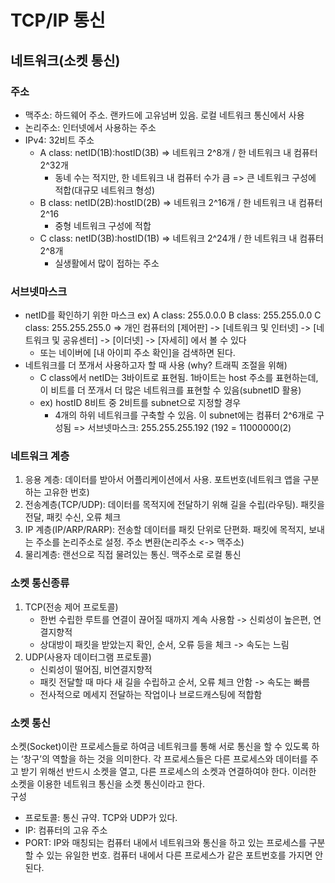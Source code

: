 # TCP/IP 통신
## 네트워크(소켓 통신)
### 주소
- 맥주소: 하드웨어 주소. 랜카드에 고유넘버 있음. 로컬 네트워크 통신에서 사용
- 논리주소: 인터넷에서 사용하는 주소
- IPv4: 32비트 주소
	- A class: netID(1B):hostID(3B) => 네트워크 2^8개 / 한 네트워크 내 컴퓨터 2^32개
		- 동네 수는 적지만, 한 네트워크 내 컴퓨터 수가 큼 => 큰 네트워크 구성에 적합(대규모 네트워크 형성)
	- B class: netID(2B):hostID(2B) => 네트워크 2^16개 / 한 네트워크 내 컴퓨터 2^16
		- 중형 네트워크 구성에 적합
	- C class: netID(3B):hostID(1B) => 네트워크 2^24개 / 한 네트워크 내 컴퓨터 2^8개
		- 실생활에서 많이 접하는 주소

### 서브넷마스크
- netID를 확인하기 위한 마스크 ex) A class: 255.0.0.0 B class: 255.255.0.0 C class: 255.255.255.0 => 개인 컴퓨터의 [제어판] -> [네트워크 및 인터넷] -> [네트워크 및 공유센터] -> [이더넷] -> [자세히] 에서 볼 수 있다
	- 또는 네이버에 [내 아이피 주소 확인]을 검색하면 된다.
- 네트워크를 더 쪼개서 사용하고자 할 때 사용 (why? 트래픽 조절을 위해)
	- C class에서 netID는 3바이트로 표현됨. 1바이트는 host 주소를 표현하는데, 이 비트를 더 쪼개서 더 많은 네트워크를 표현할 수 있음(subnetID 활용)
    - ex) hostID 8비트 중 2비트를 subnet으로 지정할 경우
    	- 4개의 하위 네트워크를 구축할 수 있음. 이 subnet에는 컴퓨터 2^6개로 구성됨 => 서브넷마스크: 255.255.255.192 (192 = 11000000(2)
        
### 네트워크 계층
1. 응용 계층: 데이터를 받아서 어플리케이션에서 사용. 포트번호(네트워크 앱을 구분하는 고유한 번호)
2. 전송계층(TCP/UDP): 데이터를 목적지에 전달하기 위해 길을 수립(라우팅). 패킷을 전달, 패킷 수신, 오류 체크
3. IP 계층(IP/ARP/RARP): 전송할 데이터를 패킷 단위로 단편화. 패킷에 목적지, 보내는 주소를 논리주소로 설정. 주소 변환(논리주소 <-> 맥주소)
4. 물리계층: 랜선으로 직접 물려있는 통신. 맥주소로 로컬 통신

### 소켓 통신종류
1. TCP(전송 제어 프로토콜)
	- 한번 수립한 루트를 연결이 끊어질 때까지 계속 사용함 -> 신뢰성이 높은편, 연결지향적
	- 상대방이 패킷을 받았는지 확인, 순서, 오류 등을 체크 -> 속도는 느림
2. UDP(사용자 데이터그램 프로토콜)
	- 신뢰성이 떨어짐, 비연결지향적
	- 패킷 전달할 때 마다 새 길을 수립하고 순서, 오류 체크 안함 -> 속도는 빠름
	- 전사적으로 메세지 전달하는 작업이나 브로드캐스팅에 적합함
    
### 소켓 통신
소켓(Socket)이란 프로세스들로 하여금 네트워크를 통해 서로 통신을 할 수 있도록 하는 ‘창구’의 역할을 하는 것을 의미한다. 각 프로세스들은 다른 프로세스와 데이터를 주고 받기 위해선 반드시 소켓을 열고, 다른 프로세스의 소켓과 연결하여야 한다. 이러한 소켓을 이용한 네트워크 통신을 소켓 통신이라고 한다.
<br>
구성
- 프로토콜: 통신 규약. TCP와 UDP가 있다.
- IP: 컴퓨터의 고유 주소
- PORT: IP와 매칭되는 컴퓨터 내에서 네트워크와 통신을 하고 있는 프로세스를 구분할 수 있는 유일한 번호. 컴퓨터 내에서 다른 프로세스가 같은 포트번호를 가지면 안된다.
